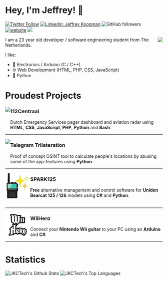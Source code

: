# Hey, I'm Jeffrey! 👋

[![Twitter Follow](https://img.shields.io/twitter/follow/JKCTech?label=Follow)](https://twitter.com/intent/follow?screen_name=JKCTech)
[![Linkedin: Jeffrey Koopman](https://img.shields.io/badge/-Jeffrey-blue?style=flat-square&logo=Linkedin&logoColor=white&link=https://www.linkedin.com/in/jkoopman99/)](https://www.linkedin.com/in/jkoopman99/)
![GitHub followers](https://img.shields.io/github/followers/jkctech?label=Follow&style=social)
[![website](https://img.shields.io/badge/Website-46a2f1.svg?&style=flat-square&logo=Google-Chrome&logoColor=white&link=https://jkctech.nl/)](https://jkctech.nl/)
![](https://visitor-badge.glitch.me/badge?page_id=jkctech.jkctech)

<img src="https://pbs.twimg.com/profile_images/1388807545746296832/-d_AueYe_400x400.jpg" align="right" height="150">

I am a 23 year old developer / software engineering student from The Netherlands.

I like:
- 🤖 Electronics / Arduino (C / C++)
- 🌐 Web Development (HTML, PHP, CSS, JavaScript)
- 🐍 Python

# Proudest Projects

<a href="https://www.112centraal.nl/" target="_blank"><img align="left" height="80" src="https://www.112centraal.nl/images/favicon/apple-touch-icon.png"></a>
### 112Centraal
Dutch Emergency Services pager dashboard and aviation radar using **HTML**, **CSS**, **JavaScript**, **PHP**, **Python** and **Bash**.

<hr>

<a href="https://github.com/jkctech/Telegram-Trilateration" target="_blank"><img align="left" height="80" src="https://github.com/jkctech/Telegram-Trilateration/blob/125989250501acc847a17b92569a784d8b081446/_assets/solution.png"></a>
### Telegram Trilateration
Proof of concept OSINT tool to calculate people's locations by abusing some of the app-features using **Python**.
<br>

<hr>

<a href="https://github.com/jkctech/SPARK125" target="_blank"><img align="left" height="80" src="https://github.com/jkctech/SPARK125/blob/658f701a1e9527e19fe06d7c95ee9e1dd0c5a4bb/Assets/Logo.png"></a>
### SPARK125
**Free** alternative management and control software for **Uniden Bearcat 125 / 126** models using **C#** and **Python**.
<br><br>

<hr>

<a href="https://github.com/jkctech/WiiHero" target="_blank"><img align="left" height="80" src="https://github.com/jkctech/WiiHero/blob/5234930b1c8f99f7223ef6b7fec8100196cb960b/Assets/Logo/logo.png"></a>
### WiiHero
Connect your **Nintendo Wii guitar** to your PC using an **Arduino** and **C#**.

<hr>

# Statistics

<img alt="JKCTech's Github Stats" src="https://github-readme-stats.vercel.app/api/?username=jkctech&show_icons=true&count_private=true&theme=react&hide_border=true&bg_color=1F222E&title_color=F85D7F&icon_color=F8D866" height="192px"/> <img alt="JKCTech's Top Languages" src="https://github-readme-stats.vercel.app/api/top-langs/?username=jkctech&langs_count=8&layout=compact&theme=react&hide_border=true&bg_color=1F222E&title_color=F85D7F&icon_color=F8D866" height="192px"/>

